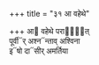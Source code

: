 +++
title = "३१ आ वहेथे"

+++
आ᳓ वहेथे पराका᳐᳓त्  
पूर्वी᳓र् अश्न᳓न्ताव् अश्विना  
इ᳓षो दा᳓सीर् अमर्तिया